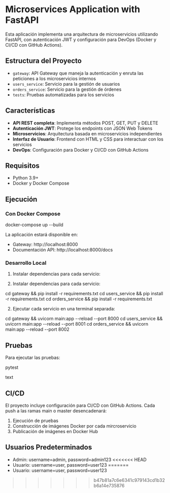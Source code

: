 # Microservices Application with FastAPI

Esta aplicación implementa una arquitectura de microservicios utilizando FastAPI, con autenticación JWT y configuración para DevOps (Docker y CI/CD con GitHub Actions).

## Estructura del Proyecto

- `gateway`: API Gateway que maneja la autenticación y enruta las peticiones a los microservicios internos
- `users_service`: Servicio para la gestión de usuarios
- `orders_service`: Servicio para la gestión de órdenes
- `tests`: Pruebas automatizadas para los servicios

## Características

- **API REST completa**: Implementa métodos POST, GET, PUT y DELETE
- **Autenticación JWT**: Protege los endpoints con JSON Web Tokens
- **Microservicios**: Arquitectura basada en microservicios independientes
- **Interfaz de Usuario**: Frontend con HTML y CSS para interactuar con los servicios
- **DevOps**: Configuración para Docker y CI/CD con GitHub Actions

## Requisitos

- Python 3.9+
- Docker y Docker Compose

## Ejecución

### Con Docker Compose

docker-compose up --build


La aplicación estará disponible en:
- Gateway: http://localhost:8000
- Documentación API: http://localhost:8000/docs

### Desarrollo Local

1. Instalar dependencias para cada servicio:


1. Instalar dependencias para cada servicio:

cd gateway && pip install -r requirements.txt
cd users_service && pip install -r requirements.txt
cd orders_service && pip install -r requirements.txt


2. Ejecutar cada servicio en una terminal separada:

cd gateway && uvicorn main:app --reload --port 8000
cd users_service && uvicorn main:app --reload --port 8001
cd orders_service && uvicorn main:app --reload --port 8002



## Pruebas

Para ejecutar las pruebas:

pytest

text

## CI/CD

El proyecto incluye configuración para CI/CD con GitHub Actions. Cada push a las ramas main o master desencadenará:
1. Ejecución de pruebas
2. Construcción de imágenes Docker por cada mircroservicio
3. Publicación de imágenes en Docker Hub

## Usuarios Predeterminados

- Admin: username=admin, password=admin123
<<<<<<< HEAD
- Usuario: username=user, password=user123
=======
- Usuario: username=user, password=user123
>>>>>>> b47b81a7c6e6341c979143cd1b32b6a14e735876
